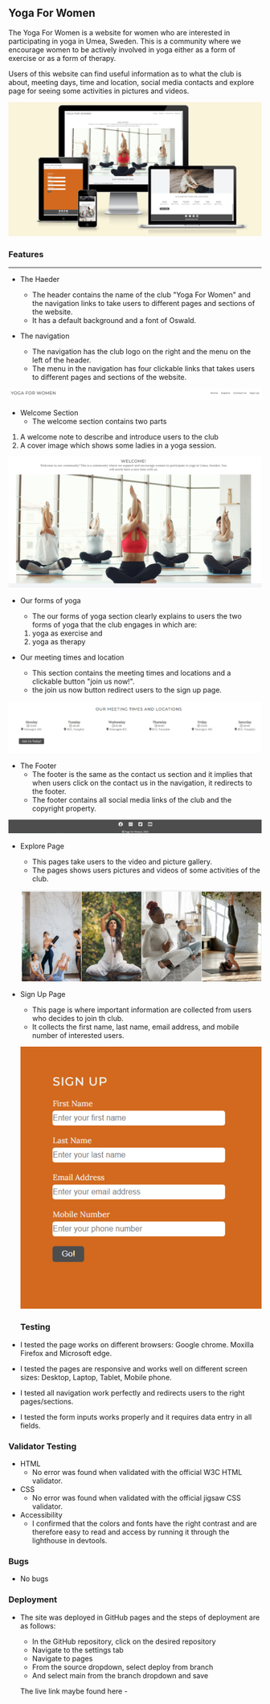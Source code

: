 ## Yoga For Women

The Yoga For Women is a website for women who are interested in participating in yoga in Umea, Sweden. This is a community where we encourage women to be actively involved in yoga either as a form of exercise or as a form of therapy.

Users of this website can find useful information as to what the club is about, meeting days, time and location, social media contacts and explore page for seeing some activities in pictures and videos.

![Display of website on all screen sizes](documentation/all-screen-sizes.PNG)

### Features

---

- The Haeder

  - The header contains the name of the club "Yoga For Women" and the navigation links to take users to different pages and sections of the website.
  - It has a default background and a font of Oswald.

- The navigation
  - The navigation has the club logo on the right and the menu on the left of the header.
  - The menu in the navigation has four clickable links that takes users to different pages and sections of the website.

![Header and navigation of the website](documentation/header.PNG)

- Welcome Section
  - The welcome section contains two parts

1. A welcome note to describe and introduce users to the club
2. A cover image which shows some ladies in a yoga session.

![Picture of five ladies during a yoga session](documentation/welcome.PNG)

- Our forms of yoga

  - The our forms of yoga section clearly explains to users the two forms of yoga that the club engages in which are:

  1. yoga as exercise and
  2. yoga as therapy

- Our meeting times and location
  - This section contains the meeting times and locations and a clickable button "join us now!".
  - the join us now button redirect users to the sign up page.

![Meeting times and locations](documentation/meeting-times.PNG)

- The Footer
  - The footer is the same as the contact us section and it implies that when users click on the contact us in the navigation, it redirects to the footer.
  - The footer contains all social media links of the club and the copyright property.

![The footer with all social media link](documentation/footer_contact-us.PNG)

- Explore Page

  - This pages take users to the video and picture gallery.
  - The pages shows users pictures and videos of some activities of the club.

  ![Explore page](documentation/Explore-page.PNG)

* Sign Up Page

  - This page is where important information are collected from users who decides to join th club.
  - It collects the first name, last name, email address, and mobile number of interested users.

  ![Sign Up page form](documentation/Sign-up-page.PNG)

  ### Testing

- I tested the page works on different browsers: Google chrome. Moxilla Firefox and Microsoft edge.

* I tested the pages are responsive and works well on different screen sizes: Desktop, Laptop, Tablet, Mobile phone.

- I tested all navigation work perfectly and redirects users to the right pages/sections.

* I tested the form inputs works properly and it requires data entry in all fields.

### Validator Testing

- HTML
  - No error was found when validated with the official W3C HTML validator.
- CSS
  - No error was found when validated with the official jigsaw CSS validator.
- Accessibility
  - I confirmed that the colors and fonts have the right contrast and are therefore easy to read and access by running it through the lighthouse in devtools.

### Bugs

- No bugs

### Deployment

- The site was deployed in GitHub pages and the steps of deployment are as follows:

  - In the GitHub repository, click on the desired repository
  - Navigate to the settings tab
  - Navigate to pages
  - From the source dropdown, select deploy from branch
  - And select main from the branch dropdown and save

  The live link maybe found here -
